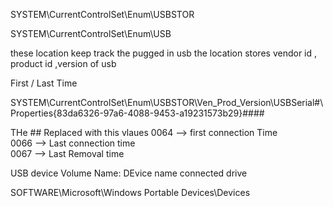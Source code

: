SYSTEM\CurrentControlSet\Enum\USBSTOR

SYSTEM\CurrentControlSet\Enum\USB

these location keep track the pugged in usb 
the location stores vendor id , product id  ,version of usb 

First / Last Time  

SYSTEM\CurrentControlSet\Enum\USBSTOR\Ven_Prod_Version\USBSerial#\Properties\{83da6326-97a6-4088-9453-a19231573b29}\####

THe ## Replaced with this vlaues 
0064 --> first connection Time  
0066 --> Last connection time  
0067 --> Last Removal time

USB device Volume Name: DEvice name connected drive 

SOFTWARE\Microsoft\Windows Portable Devices\Devices
